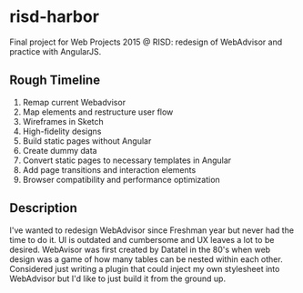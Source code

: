 # risd-harbor
Final project for Web Projects 2015 @ RISD: redesign of WebAdvisor and practice with AngularJS.

## Rough Timeline
1.	Remap current Webadvisor
2.	Map elements and restructure user flow
3.	Wireframes in Sketch
4.	High-fidelity designs
5.	Build static pages without Angular
6.	Create dummy data
7.	Convert static pages to necessary templates in Angular
8.	Add page transitions and interaction elements
9.	Browser compatibility and performance optimization

## Description
I've wanted to redesign WebAdvisor since Freshman year but never had the time to do it. UI is outdated and cumbersome and UX leaves a lot to be desired. WebAvisor was first created by Datatel in the 80's when web design was a game of how many tables can be nested within each other. Considered just writing a plugin that could inject my own stylesheet into WebAdvisor but I'd like to just build it from the ground up.
